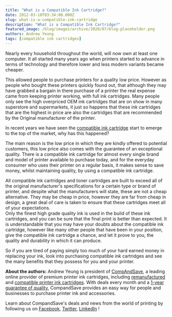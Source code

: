```yaml
---
title: "What is a Compatible Ink Cartridge?"
date: 2012-03-10T03:34:00.000Z
slug: what-is-a-compatible-ink-cartridge
description: "What is a Compatible Ink Cartridge?"
featured_image: /blog/images/archive/2020/07/blog-placeholder.png
authors: Andrew Yeung
tags: [compatible ink cartridges]
---
```


Nearly every household throughout the world, will now own at least one computer. It all started many years ago when printers started to advance in terms of technology and therefore lower and less modern variants became cheaper. 

This allowed people to purchase printers for a quality low price. However as people who bought these printers quickly found out, that although they may have grabbed a bargain in there purchase of a printer the real expense came from keeping printer working, with full ink cartridges. Many people only see the high overpriced OEM ink cartridges that are on show in many superstore and supermarkets, it just so happens that these ink cartridges that are the highest in price are also the cartridges that are recommended by the Original manufacturer of the printer.

In recent years we have seen the [compatible ink cartridge](https://www.compandsave.com/) start to emerge to the top of the market, why has this happened? 

The main reason is the low price in which they are kindly offered to potential customers, this low price also comes with the guarantee of an exceptional quality. There is a compatible ink cartridge for almost every single brand and model of printer available to purchase today, and for the everyday consumer who uses their printer on a regular basis, it makes sense to save money, whilst maintaining quality, by using a compatible ink cartridge. 

All compatible ink cartridges and toner cartridges are built to exceed all of the original manufacturer's specifications for a certain type or brand of printer, and despite what the manufacturers will state, these are not a cheap alternative. They may be cheap in price, however they are far from cheap in design, a great deal of care is taken to ensure that these cartridges meet all of your expectations.   
Only the finest high grade quality ink is used in the build of these ink cartridges, and you can be sure that the final print is better than expected. It is understandable that you may have your doubts about the compatible ink cartridge, however like many other people that have been in your position, give the compatible ink cartridge a chance, and let it prove to you, the quality and durability in which it can produce. 

So if you are tired of paying simply too much of your hard earned money in replacing your ink, look into purchasing compatible ink cartridges and see the many benefits that they possess for you and your printer.

**About the authors:** Andrew Yeung is president of [CompAndSave](https://www.compandsave.com/), a leading online provider of premium printer ink cartridges, including [remanufactured](https://www.compandsave.com/help) and [compatible printer ink cartridges](https://www.compandsave.com/help). With deals every month and a [1-year guarantee of quality](https://www.compandsave.com/help), CompandSave provides an easy way for people and businesses to purchase printer ink and accessories.

Learn about CompandSave's deals and news from the world of printing by following us on [Facebook](https://www.facebook.com/compandsave.ink), [Twitter](https://twitter.com/compandsave), [LinkedIn](https://www.linkedin.com) !